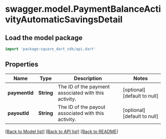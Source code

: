 # swagger.model.PaymentBalanceActivityAutomaticSavingsDetail

## Load the model package
```dart
import 'package:square_dart_sdk/api.dart'
```

## Properties
Name | Type | Description | Notes
------------ | ------------- | ------------- | -------------
**paymentId** | **String** | The ID of the payment associated with this activity. | [optional] [default to null]
**payoutId** | **String** | The ID of the payout associated with this activity. | [optional] [default to null]

[[Back to Model list]](../README.md#documentation-for-models) [[Back to API list]](../README.md#documentation-for-api-endpoints) [[Back to README]](../README.md)

